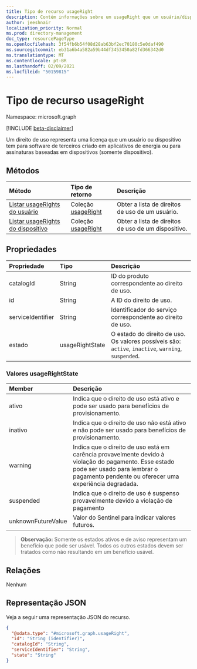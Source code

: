 ```yaml
---
title: Tipo de recurso usageRight
description: Contém informações sobre um usageRight que um usuário/dispositivo atribuiu
author: jeeshnair
localization_priority: Normal
ms.prod: directory-management
doc_type: resourcePageType
ms.openlocfilehash: 3f54fb6b54f08d28ab63bf2ec70180c5e0daf490
ms.sourcegitcommit: eb31a6b4a582a59b44df3453450a82fd366342d0
ms.translationtype: MT
ms.contentlocale: pt-BR
ms.lasthandoff: 02/09/2021
ms.locfileid: "50159815"
---
```

# <a name="usageright-resource-type"></a>Tipo de recurso usageRight

Namespace: microsoft.graph

[!INCLUDE [beta-disclaimer](../../includes/beta-disclaimer.md)]

Um direito de uso representa uma licença que um usuário ou dispositivo tem para software de terceiros criado em aplicativos de energia ou para assinaturas baseadas em dispositivos (somente dispositivo).

## <a name="methods"></a>Métodos

|Método|Tipo de retorno|Descrição|
|:---|:---|:---|
|[Listar usageRights do usuário](../api/user-list-usagerights.md)|Coleção [usageRight](../resources/usageright.md)|Obter a lista de direitos de uso de um usuário.|
|[Listar usageRights do dispositivo](../api/device-list-usagerights.md)|Coleção [usageRight](../resources/usageright.md)|Obter a lista de direitos de uso de um dispositivo.|

## <a name="properties"></a>Propriedades

|Propriedade|Tipo|Descrição|
|:---|:---|:---|
|catalogId|String|ID do produto correspondente ao direito de uso.|
|id|String|A ID do direito de uso.|
|serviceIdentifier|String|Identificador do serviço correspondente ao direito de uso.|
|estado|usageRightState|O estado do direito de uso. Os valores possíveis são: `active`, `inactive`, `warning`, `suspended`.|

### <a name="usagerightstate-values"></a>Valores usageRightState 

| Member             |  Descrição               |
| :----------------- |  :------------------------ |
|ativo              | Indica que o direito de uso está ativo e pode ser usado para benefícios de provisionamento.|
|inativo                | Indica que o direito de uso não está ativo e não pode ser usado para benefícios de provisionamento.|
|warning                | Indica que o direito de uso está em carência provavelmente devido à violação do pagamento. Esse estado pode ser usado para lembrar o pagamento pendente ou oferecer uma experiência degradada.|
|suspended                | Indica que o direito de uso é suspenso provavelmente devido a violação de pagamento|
|unknownFutureValue      | Valor do Sentinel para indicar valores futuros. |

>**Observação:** Somente os estados ativos e de aviso representam um benefício que pode ser usável. Todos os outros estados devem ser tratados como não resultando em um benefício usável.



## <a name="relationships"></a>Relações

Nenhum

## <a name="json-representation"></a>Representação JSON

Veja a seguir uma representação JSON do recurso.
<!-- {
  "blockType": "resource",
  "keyProperty": "id",
  "@odata.type": "microsoft.graph.usageRight",
  "openType": false
}
-->
``` json
{
  "@odata.type": "#microsoft.graph.usageRight",
  "id": "String (identifier)",
  "catalogId": "String",
  "serviceIdentifier": "String",
  "state": "String"
}
```

